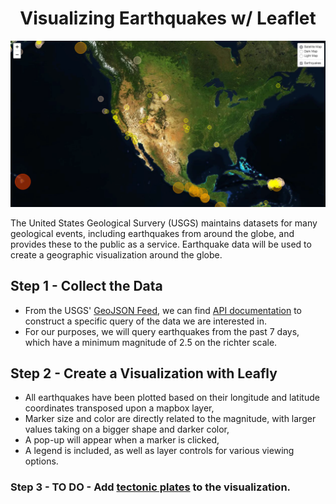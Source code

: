 <h1 align='center'> Visualizing Earthquakes w/ Leaflet</h1>

![App](static/screenshot.png)

The United States Geological Survery (USGS) maintains datasets for many geological events, including earthquakes from around the globe, and provides these to the public as a service.  Earthquake data will be used to create a geographic visualization around the globe.   

## Step 1 - Collect the Data
 - From the USGS' [GeoJSON Feed](http://earthquake.usgs.gov/earthquakes/feed/v1.0/geojson.php), we can find [API documentation](https://earthquake.usgs.gov/fdsnws/event/1/) to construct a specific query of the data we are interested in.  
 - For our purposes, we will query earthquakes from the past 7 days, which have a minimum magnitude of 2.5 on the richter scale.  

## Step 2 - Create a Visualization with Leafly
 - All earthquakes have been plotted based on their longitude and latitude coordinates transposed upon a mapbox layer,
 - Marker size and color are directly related to the magnitude, with larger values taking on a bigger shape and darker color,
 - A pop-up will appear when a marker is clicked,
 - A legend is included, as well as layer controls for various viewing options.  

### Step 3 - TO DO - Add [tectonic plates](https://github.com/fraxen/tectonicplates) to the visualization.  
